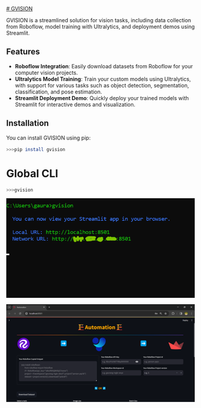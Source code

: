 [# GVISION](https://raw.githubusercontent.com/gaurang157/gvision/main/logo.png)

GVISION is a streamlined solution for vision tasks, including data collection from Roboflow, model training with Ultralytics, and deployment demos using Streamlit.

## Features

- **Roboflow Integration**: Easily download datasets from Roboflow for your computer vision projects.
- **Ultralytics Model Training**: Train your custom models using Ultralytics, with support for various tasks such as object detection, segmentation, classification, and pose estimation.
- **Streamlit Deployment Demo**: Quickly deploy your trained models with Streamlit for interactive demos and visualization.

## Installation

You can install GVISION using pip:

```bash
>>>pip install gvision
```
# Global CLI
```bash
>>>gvision
```
![Global cli](https://raw.githubusercontent.com/gaurang157/gvision/main/image.png)

![GVISION-AUTOMATION](https://raw.githubusercontent.com/gaurang157/gvision/main/image-1.png)
